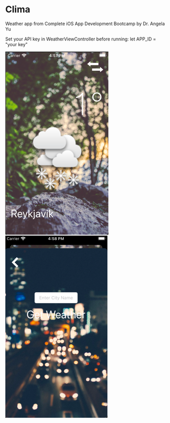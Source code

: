 # Clima

Weather app from Complete iOS App Development Bootcamp by Dr. Angela Yu

Set your API key in WeatherViewController before running:
let APP_ID = "your key"

![Image alt](https://github.com/shanidzeann/Screenshots/blob/main/Weather1.png)
![Image alt](https://github.com/shanidzeann/Screenshots/blob/main/Weather2.png)
